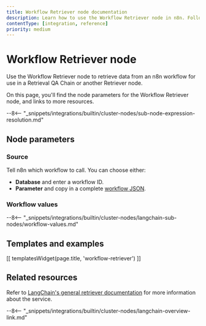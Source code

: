 ```yaml
---
title: Workflow Retriever node documentation
description: Learn how to use the Workflow Retriever node in n8n. Follow technical documentation to integrate Workflow Retriever node into your workflows.
contentType: [integration, reference]
priority: medium
---
```


# Workflow Retriever node

Use the Workflow Retriever node to retrieve data from an n8n workflow for use in a Retrieval QA Chain or another Retriever node.

On this page, you'll find the node parameters for the Workflow Retriever node, and links to more resources.

--8<-- "_snippets/integrations/builtin/cluster-nodes/sub-node-expression-resolution.md"

## Node parameters

### Source

Tell n8n which workflow to call. You can choose either:

* **Database** and enter a workflow ID.
* **Parameter** and copy in a complete [workflow JSON](/workflows/export-import.md).

### Workflow values

--8<-- "_snippets/integrations/builtin/cluster-nodes/langchain-sub-nodes/workflow-values.md"

## Templates and examples

<!-- see https://www.notion.so/n8n/Pull-in-templates-for-the-integrations-pages-37c716837b804d30a33b47475f6e3780 -->
[[ templatesWidget(page.title, 'workflow-retriever') ]]

## Related resources

Refer to [LangChain's general retriever documentation](https://js.langchain.com/docs/concepts/retrievers/) for more information about the service.

--8<-- "_snippets/integrations/builtin/cluster-nodes/langchain-overview-link.md"


